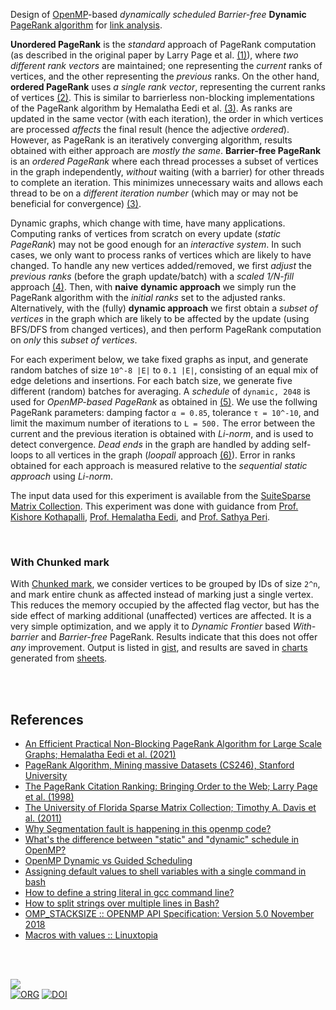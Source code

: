 Design of [OpenMP]-based *dynamically scheduled Barrier-free* **Dynamic**
[PageRank algorithm] for [link analysis].

**Unordered PageRank** is the *standard* approach of PageRank computation (as
described in the original paper by Larry Page et al. [(1)][page]), where *two*
*different rank vectors* are maintained; one representing the *current* ranks of
vertices, and the other representing the *previous* ranks. On the other hand,
**ordered PageRank** uses *a single rank vector*, representing the current ranks
of vertices [(2)][pagerank]. This is similar to barrierless non-blocking
implementations of the PageRank algorithm by Hemalatha Eedi et al. [(3)][eedi].
As ranks are updated in the same vector (with each iteration), the order in
which vertices are processed *affects* the final result (hence the adjective
*ordered*). However, as PageRank is an iteratively converging algorithm, results
obtained with either approach are *mostly the same*. **Barrier-free PageRank**
is an *ordered* *PageRank* where each thread processes a subset of vertices in
the graph independently, *without* waiting (with a barrier) for other threads to
complete an iteration. This minimizes unnecessary waits and allows each thread
to be on a *different iteration number* (which may or may not be beneficial for
convergence) [(3)][eedi].

Dynamic graphs, which change with time, have many applications. Computing ranks
of vertices from scratch on every update (*static PageRank*) may not be good
enough for an *interactive system*. In such cases, we only want to process ranks
of vertices which are likely to have changed. To handle any new vertices
added/removed, we first *adjust* the *previous ranks* (before the graph
update/batch) with a *scaled 1/N-fill* approach [(4)][adjust-ranks]. Then, with
**naive** **dynamic approach** we simply run the PageRank algorithm with the
*initial ranks* set to the adjusted ranks. Alternatively, with the (fully)
**dynamic approach** we first obtain a *subset of vertices* in the graph which
are likely to be affected by the update (using BFS/DFS from changed vertices),
and then perform PageRank computation on *only* this *subset of vertices*.

For each experiment below, we take fixed graphs as input, and generate random
batches of size `10^-8 |E|` to `0.1 |E|`, consisting of an equal mix of edge
deletions and insertions. For each batch size, we generate five different
(random) batches for averaging. A *schedule* of `dynamic, 2048` is used for
*OpenMP-based PageRank* as obtained in [(5)][pagerank-openmp]. We use the
follwing PageRank parameters: damping factor `α = 0.85`, tolerance `τ = 10^-10`,
and limit the maximum number of iterations to `L = 500.` The error between the
current and the previous iteration is obtained with *Li-norm*, and is used to
detect convergence. *Dead ends* in the graph are handled by adding self-loops to
all vertices in the graph (*loopall* approach [(6)][teleport]). Error in ranks
obtained for each approach is measured relative to the *sequential static
approach* using *Li-norm*.

The input data used for this experiment is available from the
[SuiteSparse Matrix Collection]. This experiment was done with guidance from
[Prof. Kishore Kothapalli], [Prof. Hemalatha Eedi], and [Prof. Sathya Peri].

[page]: https://citeseerx.ist.psu.edu/viewdoc/summary?doi=10.1.1.38.5427
[eedi]: https://ieeexplore.ieee.org/document/9407114
[teleport]: https://gist.github.com/wolfram77/94c38b9cfbf0c855e5f42fa24a8602fc
[adjust-ranks]: https://gist.github.com/wolfram77/eb7a3b2e44e3c2069e046389b45ead03
[pagerank]: https://github.com/puzzlef/pagerank
[pagerank-openmp]: https://github.com/puzzlef/pagerank-openmp-adjust-schedule
[SuiteSparse Matrix Collection]: https://sparse.tamu.edu
[Prof. Kishore Kothapalli]: https://faculty.iiit.ac.in/~kkishore/
[Prof. Hemalatha Eedi]: https://jntuhceh.ac.in/faculty_details/5/dept/369
[Prof. Sathya Peri]: https://people.iith.ac.in/sathya_p/
[OpenMP]: https://en.wikipedia.org/wiki/OpenMP
[PageRank algorithm]: https://en.wikipedia.org/wiki/PageRank
[link analysis]: https://en.wikipedia.org/wiki/Network_theory#Link_analysis

<br>


### With Chunked mark

With [Chunked mark], we consider vertices to be grouped by IDs of size `2^n`,
and mark entire chunk as affected instead of marking just a single vertex. This
reduces the memory occupied by the affected flag vector, but has the side effect
of marking additional (unaffected) vertices are affected. It is a very simple
optimization, and we apply it to *Dynamic Frontier* based *With-barrier* and
*Barrier-free* PageRank. Results indicate that this does not offer *any*
improvement. Output is listed in [gist], and results are saved in [charts]
generated from [sheets].

[Chunked mark]: https://github.com/puzzlef/pagerank-barrierfree-openmp-dynamic/tree/with-chunked-mark
[gist]: https://gist.github.com/wolfram77/831a32c3e52308e8f91d7544a0ffe047
[charts]: https://imgur.com/a/eqohpIy
[sheets]: https://docs.google.com/spreadsheets/d/1Yzxzx-Ba5SlLr9x_xEdCrcKV2w31ArIu-iVX6Z48x1E/edit?usp=sharing
[sheetp]: https://docs.google.com/spreadsheets/d/e/2PACX-1vS8ENWDXYx_yjMA9UgN8YbcSGYlCa5vt5b4uB-CE0oe67OyMtRaPa6_Dkstc_kURsvflqnxg136q48t/pubhtml

<br>
<br>


## References

- [An Efficient Practical Non-Blocking PageRank Algorithm for Large Scale Graphs; Hemalatha Eedi et al. (2021)](https://ieeexplore.ieee.org/document/9407114)
- [PageRank Algorithm, Mining massive Datasets (CS246), Stanford University](https://www.youtube.com/watch?v=ke9g8hB0MEo)
- [The PageRank Citation Ranking: Bringing Order to the Web; Larry Page et al. (1998)](https://citeseerx.ist.psu.edu/viewdoc/summary?doi=10.1.1.38.5427)
- [The University of Florida Sparse Matrix Collection; Timothy A. Davis et al. (2011)](https://doi.org/10.1145/2049662.2049663)
- [Why Segmentation fault is happening in this openmp code?](https://stackoverflow.com/a/13266595/1413259)
- [What's the difference between "static" and "dynamic" schedule in OpenMP?](https://stackoverflow.com/a/10852852/1413259)
- [OpenMP Dynamic vs Guided Scheduling](https://stackoverflow.com/a/43047074/1413259)
- [Assigning default values to shell variables with a single command in bash](https://stackoverflow.com/a/28085062/1413259)
- [How to define a string literal in gcc command line?](https://stackoverflow.com/a/15220280/1413259)
- [How to split strings over multiple lines in Bash?](https://stackoverflow.com/a/46806081/1413259)
- [OMP_STACKSIZE :: OPENMP API Specification: Version 5.0 November 2018](https://www.openmp.org/spec-html/5.0/openmpse54.html)
- [Macros with values :: Linuxtopia](https://www.linuxtopia.org/online_books/an_introduction_to_gcc/gccintro_35.html)

<br>
<br>


[![](https://img.youtube.com/vi/OP-uxSvHUn8/maxresdefault.jpg)](https://www.youtube.com/watch?v=OP-uxSvHUn8)<br>
[![ORG](https://img.shields.io/badge/org-puzzlef-green?logo=Org)](https://puzzlef.github.io)
[![DOI](https://zenodo.org/badge/532937318.svg)](https://zenodo.org/badge/latestdoi/532937318)

